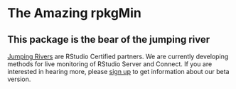 # The Amazing rpkgMin

This package is the bear of the jumping river
---

[Jumping Rivers](https://jumpingrivers.com) are RStudio Certified partners. We are currently developing
methods for live monitoring of RStudio Server and Connect. If you are interested
in hearing more, please [sign up](https://jumpingrivers.typeform.com/to/RCUweI) to 
get information about our beta version.

